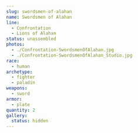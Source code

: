 ```yaml
---
slug: swordsmen-of-alahan
name: Swordsmen of Alahan
line:
  - Confrontation
  - Lions of Alahan
status: unassembled
photos:
  - ./Confrontation-SwordsmenOfAlahan.jpg
  - ./Confrontation-SwordsmenOfAlahan_Studio.jpg
race:
  - human
archetype:
  - fighter
  - paladin
weapons:
  - sword
armor:
  - plate
quantity: 2
gallery:
  status: hidden
---
```

